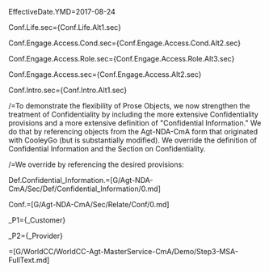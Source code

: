 EffectiveDate.YMD=2017-08-24

Conf.Life.sec={Conf.Life.Alt1.sec}

Conf.Engage.Access.Cond.sec={Conf.Engage.Access.Cond.Alt2.sec}

Conf.Engage.Access.Role.sec={Conf.Engage.Access.Role.Alt3.sec}

Conf.Engage.Access.sec={Conf.Engage.Access.Alt2.sec}

Conf.Intro.sec={Conf.Intro.Alt1.sec}

/=To demonstrate the flexibility of Prose Objects, we now strengthen the treatment of Confidentiality by including the more extensive Confidentiality provisions and a more extensive definition of "Confidential Information."  We do that by referencing objects from the Agt-NDA-CmA form that originated with CooleyGo (but is substantially modified).  We override the definition of Confidential Information and the Section on Confidentiality.

/=We override by referencing the desired provisions:

Def.Confidential_Information.=[G/Agt-NDA-CmA/Sec/Def/Confidential_Information/0.md]

Conf.=[G/Agt-NDA-CmA/Sec/Relate/Conf/0.md]

_P1={_Customer}

_P2={_Provider}

=[G/WorldCC/WorldCC-Agt-MasterService-CmA/Demo/Step3-MSA-FullText.md]

